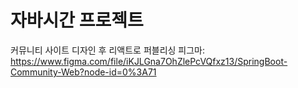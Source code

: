 # 자바시간 프로젝트

커뮤니티 사이트 디자인 후 리액트로 퍼블리싱
피그마: https://www.figma.com/file/iKJLGna7OhZlePcVQfxz13/SpringBoot-Community-Web?node-id=0%3A71
